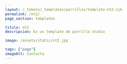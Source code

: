 ```yaml
---
layout: /_tokens/_templates/parrillas/template-nt2.njk
permalink: /nt2/
page_section: templates

titulo: nt2
descripcion: Es un template de parrilla studio

image: /assets/static/nt2.jpg

tags: ["page"]
imageAlt: Contacta
---
```

